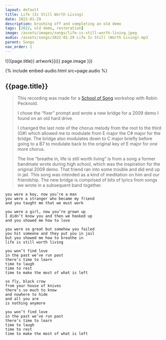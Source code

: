 ```yaml
---
layout: default
title: Life (Is Still Worth Living)
date: 2022-01-29
description: brushing off and completing an old demo
tags: [2022, old demo, restoration]
image: /assets/images/songs/life-is-still-worth-living.jpeg
audio: /assets/songs/2022-01-29 Life Is Still (Worth Living).mp3
parent: Songs
nav_order: 1
---
```

![{{page.title}} artwork}]({{ page.image }})

{% include embed-audio.html src=page.audio %}

## {{page.title}}

> This recording was made for a [School of Song](https://schoolofsong.org) workshop with Robin Pecknold.
> 
> 
> I chose the “fixer” prompt and wrote a new bridge for a 2009 demo I found on an old hard drive.
> 
> I changed the last note of the chorus melody from the root to the third (G#) which allowed me to modulate from E major the C# major for the bridge. The bridge also modulates down to C major briefly before going to a B7 to modulate back to the original key of E major for one more chorus.
> 
> The line “breathe in, life is still worth living” is from a song a former bandmate wrote during high school, which was the inspiration for the original 2009 demo. That friend ran into some trouble and did end up in jail. This song was intended as a kind of meditation on him and our friendship. The new bridge is comprised of bits of lyrics from songs we wrote in a subsequent band together.
>

```
you were a boy, now you’re a man
you were a stranger who became my friend
and you taught me that we must work

you were a girl, now you’re grown up
I didn’t know you and then we hooked up
and you showed me how to love

you were so great but somehow you failed
you hit someone and they put you in jail
but you showed me how to breathe in
life is still worth living

you won’t find love
in the past we’ve run past
there’s time to learn
time to laugh
time to rest
time to make the most of what is left

so fly, black crow
from your house of knives
there’s so much to know
and nowhere to hide
and all you are
is nothing anymore

you won’t find love
in the past we’ve run past
there’s time to learn
time to laugh
time to rest
time to make the most of what is left
```